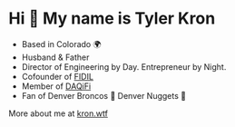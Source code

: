 Hi 👋 My name is Tyler Kron
===========================

* Based in Colorado 🌍 
* Husband & Father
* Director of Engineering by Day. Entrepreneur by Night. 
* Cofounder of [FIDIL](fidil.dev)
* Member of [DAQiFi](daqifi.com)
* Fan of Denver Broncos 🏈 Denver Nuggets 🏀

More about me at [kron.wtf](kron.wtf)
